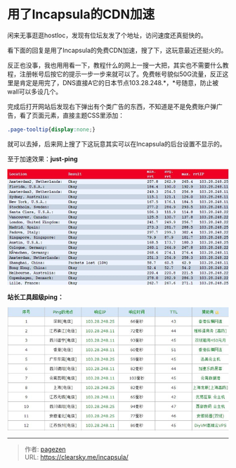 # 用了Incapsula的CDN加速


闲来无事逛逛hostloc，发现有位坛友发了个地址，访问速度还真挺快的。

看下面的回复是用了Incapsula的免费CDN加速，搜了下，这玩意最近还挺火的。

反正也没事，我也用用看一下，教程什么的网上一搜一大把，其实也不需要什么教程，注册帐号后按它的提示一步一步来就可以了。免费帐号貌似50G流量，反正这里是肯定是用完了，DNS直接A它的日本节点103.28.248.*，*号随意，防止被wall可以多设几个。


完成后打开网站后发现右下弹出有个类广告的东西，不知道是不是免费账户弹广告，看了页面元素，直接主题CSS里添加：


```css
.page-tooltip{display:none;}
```
就可以去掉，后来网上搜了下这玩意其实可以在Incapsula的后台设置不显示的。

至于加速效果：**just-ping**

![Just-Ping测试截图](3880827161.jpg "Just-Ping测试截图")

**站长工具超级ping：**

![超级ping测试截图](1607363620.jpg "超级ping测试截图")


---

> 作者: [pagezen](http://clearsky.me/)  
> URL: https://clearsky.me/incapsula/  

